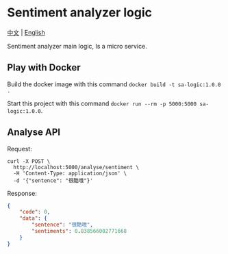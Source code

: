 # Sentiment analyzer logic

[中文](README.zh_cn.md "中文") | [English](README.md "English")

Sentiment analyzer main logic, Is a micro service.

## Play with Docker
Build the docker image with this command `docker build -t sa-logic:1.0.0 .`

Start this project with this command `docker run --rm -p 5000:5000 sa-logic:1.0.0`.

## Analyse API
Request:
```
curl -X POST \
  http://localhost:5000/analyse/sentiment \
  -H 'Content-Type: application/json' \
  -d '{"sentence": "很酷哦"}'
```

Response:
```json
{
    "code": 0,
    "data": {
        "sentence": "很酷哦",
        "sentiments": 0.838566002771668
    }
}
```